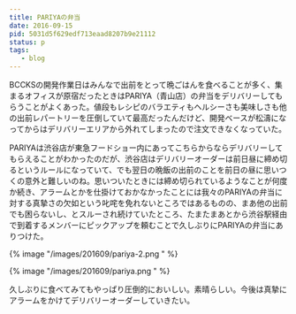 ```yaml
---
title: PARIYAの弁当
date: 2016-09-15
pid: 5031d5f629edf713eaad8207b9e21112
status: p
tags:
   - blog
---
```


BCCKSの開発作業日はみんなで出前をとって晩ごはんを食べることが多く、集まるオフィスが原宿だったときはPARIYA（青山店）の弁当をデリバリーしてもらうことがよくあった。値段もレシピのバラエティもヘルシーさも美味しさも他の出前レパートリーを圧倒していて最高だったんだけど、開発ベースが松濤になってからはデリバリーエリアから外れてしまったので注文できなくなっていた。

PARIYAは渋谷店が東急フードショー内にあってこちらからならデリバリーしてもらえることがわかったのだが、渋谷店はデリバリーオーダーは前日昼に締め切るというルールになっていて、でも翌日の晩飯の出前のことを前日の昼に思いつくの意外と難しいのね。思いついたときには締め切られているようなことが何度か続き、アラームとかを仕掛けておかなかったことには我々のPARIYAの弁当に対する真摯さの欠如という叱咤を免れないところではあるものの、まあ他の出前でも困らないし、とスルーされ続けていたところ、たまたまあとから渋谷駅経由で到着するメンバーにピックアップを頼むことで久しぶりにPARIYAの弁当にありつけた。

{% image "/images/201609/pariya-2.png " %}

{% image "/images/201609/pariya.png " %}

久しぶりに食べてみてもやっぱり圧倒的においしい。素晴らしい。今後は真摯にアラームをかけてデリバリーオーダーしていきたい。